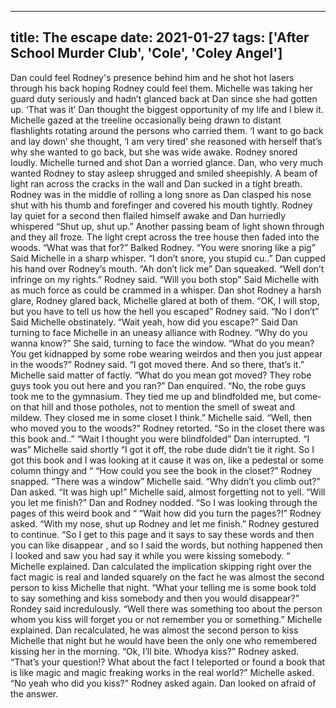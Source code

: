 
---
title: The escape
date: 2021-01-27
tags: ['After School Murder Club', 'Cole', 'Coley Angel']
---

Dan could feel Rodney's presence behind him and he shot hot lasers through his back hoping Rodney could feel them. Michelle was taking her guard duty seriously and hadn’t glanced back at Dan since she had gotten up. ‘That was it’ Dan thought the biggest opportunity of my life and I blew it. Michelle gazed at the treeline occasionally being drawn to distant flashlights rotating around the persons who carried them. ‘I want to go back and lay down’ she thought, ‘I am very tired’ she reasoned with herself that’s why she wanted to go back, but she was wide awake. Rodney snored loudly. Michelle turned and shot Dan a worried glance. Dan, who very much wanted Rodney to stay asleep shrugged and smiled sheepishly. A beam of light ran across the cracks in the wall and Dan sucked in a tight breath. Rodney was in the middle of rolling a long snore as Dan clasped his nose shut with his thumb and forefinger and covered his mouth tightly. Rodney lay quiet for a second then flailed himself awake and Dan hurriedly whispered “Shut up, shut up.” Another passing beam of light shown through and they all froze. The light crept across the tree house then faded into the woods. “What was that for?” Balked Rodney. “You were snoring like a pig” Said Michelle in a sharp whisper. “I don’t snore, you stupid cu..” Dan cupped his hand over Rodney’s mouth. “Ah don’t lick me” Dan squeaked. “Well don’t infringe on my rights.” Rodney said. “Will you both stop” Said Michelle with as much force as could be crammed in a whisper. Dan shot Rodney a harsh glare, Rodney glared back, Michelle glared at both of them. “OK, I will stop, but you have to tell us how the hell you escaped” Rodney said. “No I don’t” Said Michelle obstinately. “Wait yeah, how did you escape?” Said Dan turning to face Michelle in an uneasy alliance with Rodney. “Why do you wanna know?” She said, turning to face the window. “What do you mean? You get kidnapped by some robe wearing weirdos and then you just appear in the woods?” Rodney said. “I got moved there. And so there, that’s it.” Michelle said matter of factly. “What do you mean got moved? They robe guys took you out here and you ran?” Dan enquired. “No, the robe guys took me to the gymnasium. They tied me up and blindfolded me, but come-on that hill and those potholes, not to mention the smell of sweat and mildew. They closed me in some closet I think.” Michelle said. “Well, then who moved you to the woods?” Rodney retorted. “So in the closet there was this book and..” “Wait I thought you were blindfolded” Dan interrupted. “I was” Michelle said shortly “I got it off, the robe dude didn’t tie it right. So I got this book and I was looking at it cause it was on, like a pedestal or some column thingy and “ “How could you see the book in the closet?” Rodney snapped. “There was a window” Michelle said. “Why didn’t you climb out?” Dan asked. “It was high up!” Michelle said, almost forgetting not to yell. “Will you let me finish?” Dan and Rodney nodded. “So I was looking through the pages of this weird book and “ “Wait how did you turn the pages?!” Rodney asked. “With my nose, shut up Rodney and let me finish.” Rodney gestured to continue. “So I get to this page and it says to say these words and then you can like disappear , and so I said the words, but nothing happened then I looked and saw you had say it while you were kissing somebody. “ Michelle explained. Dan calculated the implication skipping right over the fact magic is real and landed squarely on the fact he was almost the second person to kiss Michelle that night. “What your telling me is some book told to say something and kiss somebody and then you would disappear?” Rondey said incredulously. “Well there was something too about the person whom you kiss will forget you or not remember you or something.” Michelle explained. Dan recalculated, he was almost the second person to kiss Michelle that night but he would have been the only one who remembered kissing her in the morning. “Ok, I’ll bite. Whodya kiss?” Rodney asked. “That’s your question!? What about the fact I teleported or found a book that is like magic and magic freaking works in the real world?” Michelle asked. “No yeah who did you kiss?” Rodney asked again. Dan looked on afraid of the answer.
